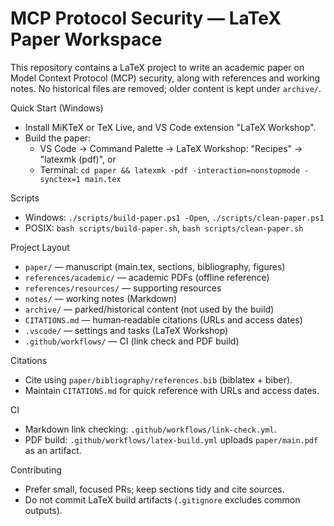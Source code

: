 # MCP Protocol Security — LaTeX Paper Workspace

This repository contains a LaTeX project to write an academic paper on Model Context Protocol (MCP) security, along with references and working notes. No historical files are removed; older content is kept under `archive/`.

Quick Start (Windows)
- Install MiKTeX or TeX Live, and VS Code extension "LaTeX Workshop".
- Build the paper:
  - VS Code → Command Palette → LaTeX Workshop: "Recipes" → "latexmk (pdf)", or
  - Terminal: `cd paper && latexmk -pdf -interaction=nonstopmode -synctex=1 main.tex`

Scripts
- Windows: `./scripts/build-paper.ps1 -Open`, `./scripts/clean-paper.ps1`
- POSIX: `bash scripts/build-paper.sh`, `bash scripts/clean-paper.sh`

Project Layout
- `paper/` — manuscript (main.tex, sections, bibliography, figures)
- `references/academic/` — academic PDFs (offline reference)
- `references/resources/` — supporting resources
- `notes/` — working notes (Markdown)
- `archive/` — parked/historical content (not used by the build)
- `CITATIONS.md` — human‑readable citations (URLs and access dates)
- `.vscode/` — settings and tasks (LaTeX Workshop)
- `.github/workflows/` — CI (link check and PDF build)

Citations
- Cite using `paper/bibliography/references.bib` (biblatex + biber).
- Maintain `CITATIONS.md` for quick reference with URLs and access dates.

CI
- Markdown link checking: `.github/workflows/link-check.yml`.
- PDF build: `.github/workflows/latex-build.yml` uploads `paper/main.pdf` as an artifact.

Contributing
- Prefer small, focused PRs; keep sections tidy and cite sources.
- Do not commit LaTeX build artifacts (`.gitignore` excludes common outputs).

